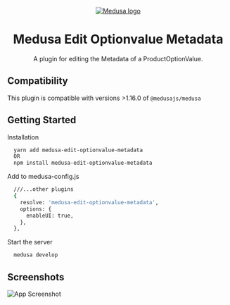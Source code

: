 <p align="center">
  <a href="https://www.medusajs.com">
  <picture>
    <source media="(prefers-color-scheme: dark)" srcset="https://user-images.githubusercontent.com/59018053/229103275-b5e482bb-4601-46e6-8142-244f531cebdb.svg">
    <source media="(prefers-color-scheme: light)" srcset="https://user-images.githubusercontent.com/59018053/229103726-e5b529a3-9b3f-4970-8a1f-c6af37f087bf.svg">
    <img alt="Medusa logo" src="https://user-images.githubusercontent.com/59018053/229103726-e5b529a3-9b3f-4970-8a1f-c6af37f087bf.svg">
    </picture>
  </a>
</p>
<h1 align="center">
  Medusa Edit Optionvalue Metadata
</h1>

<p align="center">A plugin for editing the Metadata of a ProductOptionValue.</p>

## Compatibility
This plugin is compatible with versions >1.16.0 of `@medusajs/medusa`

## Getting Started
Installation
```bash
  yarn add medusa-edit-optionvalue-metadata
  OR
  npm install medusa-edit-optionvalue-metadata
```

Add to medusa-config.js
```bash
  ///...other plugins
  {
    resolve: 'medusa-edit-optionvalue-metadata',
    options: {
      enableUI: true,
    },
  },
```

Start the server
```bash
  medusa develop
```


## Screenshots
![App Screenshot](https://github.com/v0eak/medusa-edit-optionvalue-metadata/assets/51446230/820e4491-dcf4-4443-a397-95c67218f4f6)